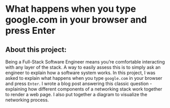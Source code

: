 # What happens when you type google.com in your browser and press Enter

## About this project:
Being a Full-Stack Software Engineer means you’re comfortable interacting with any layer of the stack.
A way to easily assess this is to simply ask an engineer to explain how a software system works.
In this project, I was asked to explain what happens when you type `google.com` in your browser and press `Enter`.
I wrote a blog post answering this classic question - explaining how different components of a networking stack
work together to render a web page. I also put together a diagram to visualize the networking process.
